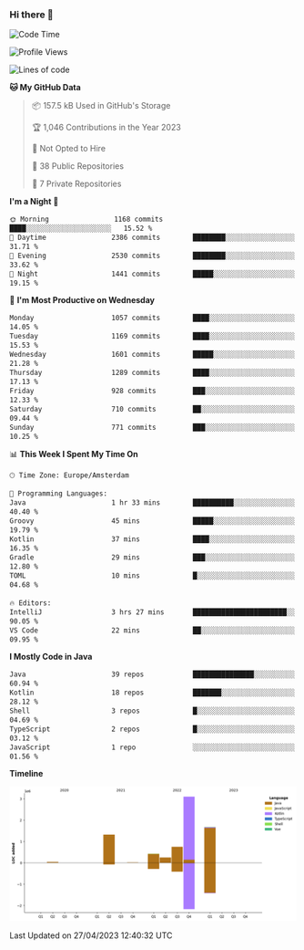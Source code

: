 ### Hi there 👋


<!--START_SECTION:waka-->
![Code Time](http://img.shields.io/badge/Code%20Time-3%2C173%20hrs%2040%20mins-blue)

![Profile Views](http://img.shields.io/badge/Profile%20Views-0-blue)

![Lines of code](https://img.shields.io/badge/From%20Hello%20World%20I%27ve%20Written-7.6%20million%20lines%20of%20code-blue)

**🐱 My GitHub Data** 

> 📦 157.5 kB Used in GitHub's Storage 
 > 
> 🏆 1,046 Contributions in the Year 2023
 > 
> 🚫 Not Opted to Hire
 > 
> 📜 38 Public Repositories 
 > 
> 🔑 7 Private Repositories 
 > 
**I'm a Night 🦉** 

```text
🌞 Morning                1168 commits        ████░░░░░░░░░░░░░░░░░░░░░   15.52 % 
🌆 Daytime                2386 commits        ████████░░░░░░░░░░░░░░░░░   31.71 % 
🌃 Evening                2530 commits        ████████░░░░░░░░░░░░░░░░░   33.62 % 
🌙 Night                  1441 commits        █████░░░░░░░░░░░░░░░░░░░░   19.15 % 
```
📅 **I'm Most Productive on Wednesday** 

```text
Monday                   1057 commits        ████░░░░░░░░░░░░░░░░░░░░░   14.05 % 
Tuesday                  1169 commits        ████░░░░░░░░░░░░░░░░░░░░░   15.53 % 
Wednesday                1601 commits        █████░░░░░░░░░░░░░░░░░░░░   21.28 % 
Thursday                 1289 commits        ████░░░░░░░░░░░░░░░░░░░░░   17.13 % 
Friday                   928 commits         ███░░░░░░░░░░░░░░░░░░░░░░   12.33 % 
Saturday                 710 commits         ██░░░░░░░░░░░░░░░░░░░░░░░   09.44 % 
Sunday                   771 commits         ███░░░░░░░░░░░░░░░░░░░░░░   10.25 % 
```


📊 **This Week I Spent My Time On** 

```text
🕑︎ Time Zone: Europe/Amsterdam

💬 Programming Languages: 
Java                     1 hr 33 mins        ██████████░░░░░░░░░░░░░░░   40.40 % 
Groovy                   45 mins             █████░░░░░░░░░░░░░░░░░░░░   19.79 % 
Kotlin                   37 mins             ████░░░░░░░░░░░░░░░░░░░░░   16.35 % 
Gradle                   29 mins             ███░░░░░░░░░░░░░░░░░░░░░░   12.80 % 
TOML                     10 mins             █░░░░░░░░░░░░░░░░░░░░░░░░   04.68 % 

🔥 Editors: 
IntelliJ                 3 hrs 27 mins       ███████████████████████░░   90.05 % 
VS Code                  22 mins             ██░░░░░░░░░░░░░░░░░░░░░░░   09.95 % 
```

**I Mostly Code in Java** 

```text
Java                     39 repos            ███████████████░░░░░░░░░░   60.94 % 
Kotlin                   18 repos            ███████░░░░░░░░░░░░░░░░░░   28.12 % 
Shell                    3 repos             █░░░░░░░░░░░░░░░░░░░░░░░░   04.69 % 
TypeScript               2 repos             █░░░░░░░░░░░░░░░░░░░░░░░░   03.12 % 
JavaScript               1 repo              ░░░░░░░░░░░░░░░░░░░░░░░░░   01.56 % 
```



**Timeline**

![Lines of Code chart](https://raw.githubusercontent.com/powercasgamer/powercasgamer/master/assets/bar_graph.png)


 Last Updated on 27/04/2023 12:40:32 UTC
<!--END_SECTION:waka-->
